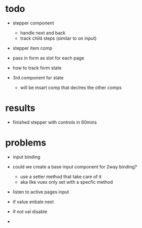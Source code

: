 

# todo
- stepper component
    - handle next and back
    - track child steps (similar to on input)
- stepper item comp
- pass in form as slot for each page

- how to track form state
- 3rd component for state
    - will be msart comp that declres the other comps




# results
- finished stepper with controls in 60mins


# problems
- input binding
- could we create a base input component for 2way binding?
    - use a setter method that take care of it
    - aka like vuex only set with a specfic method


- listen to active pages input
- if value enbale next
- if not val disable
-